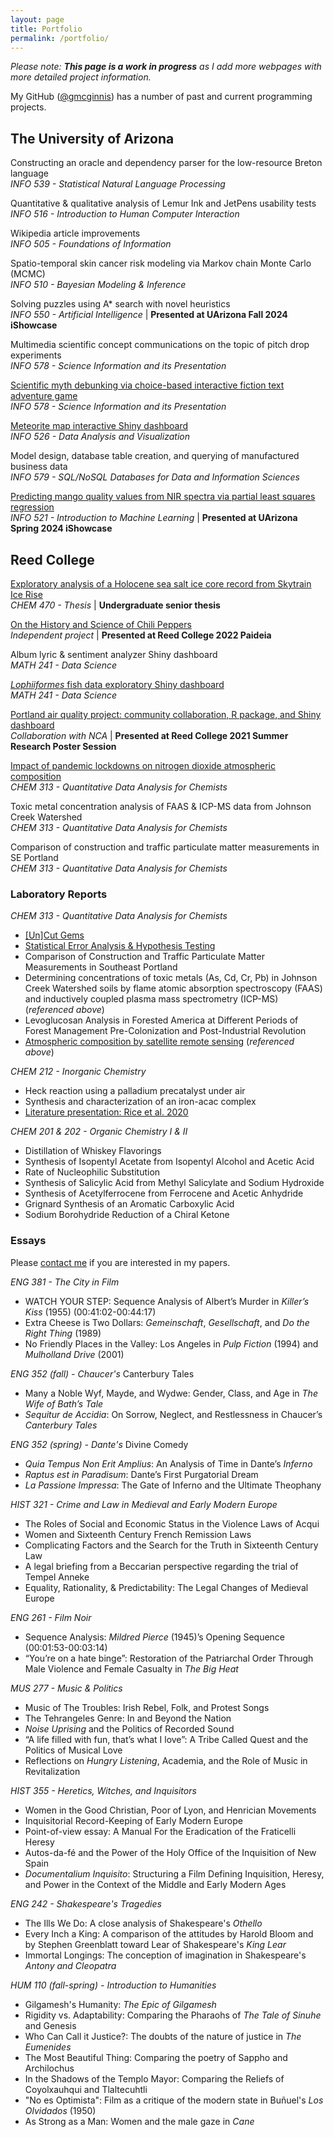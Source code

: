 ```yaml
---
layout: page
title: Portfolio
permalink: /portfolio/
---
```


<!-- ## Projects & Essays -->
<i>Please note: **This page is a work in progress** as I add more webpages with more detailed project information.</i>

My GitHub ([@gmcginnis](https://github.com/gmcginnis)) has a number of past and current programming projects.

## The University of Arizona

Constructing an oracle and dependency parser for the low-resource Breton language  
<i>INFO 539 - Statistical Natural Language Processing</i>

Quantitative & qualitative analysis of Lemur Ink and JetPens usability tests  
<i>INFO 516 - Introduction to Human Computer Interaction</i>

Wikipedia article improvements  
<i>INFO 505 - Foundations of Information</i>

Spatio-temporal skin cancer risk modeling via Markov chain Monte Carlo (MCMC)  
<i>INFO 510 - Bayesian Modeling & Inference</i>

Solving puzzles using A* search with novel heuristics  
<i>INFO 550 - Artificial Intelligence</i> | <b>Presented at UArizona Fall 2024 iShowcase</b>

Multimedia scientific concept communications on the topic of pitch drop experiments  
<i>INFO 578 - Science Information and its Presentation</i>

<a href = "/2024/12/15/scicommbat.html">Scientific myth debunking via choice-based interactive fiction text adventure game</a>  
<i>INFO 578 - Science Information and its Presentation</i>

<a href = "/2024/05/06/meteorites.html">Meteorite map interactive Shiny dashboard</a>  
<i>INFO 526 - Data Analysis and Visualization</i>

Model design, database table creation, and querying of manufactured business data  
<i>INFO 579 - SQL/NoSQL Databases for Data and Information Sciences</i>

<a href = "/2024/05/01/mangoes.html">Predicting mango quality values from NIR spectra via partial least squares regression</a>  
<i>INFO 521 - Introduction to Machine Learning</i> | <b>Presented at UArizona Spring 2024 iShowcase</b>


## Reed College

<!-- Exploratory analysis of a Holocene sea salt ice core record from Skytrain Ice Rise   -->
<a href = "/2022/04/28/ice-ice-baby.html">Exploratory analysis of a Holocene sea salt ice core record from Skytrain Ice Rise</a>  
<i>CHEM 470 - Thesis</i> | <b>Undergraduate senior thesis</b>

<a href = "/2022/01/20/paideia-peppers.html">On the History and Science of Chili Peppers</a>  
<i>Independent project</i> | <b>Presented at Reed College 2022 Paideia</b>

Album lyric & sentiment analyzer Shiny dashboard  
<i>MATH 241 - Data Science</i>

<!-- <i>Lophiiformes</i> fish data exploratory Shiny dashboard   -->
<a href = "/2021/04/09/fish-dash.html"><i>Lophiiformes</i> fish data exploratory Shiny dashboard</a>  
<i>MATH 241 - Data Science</i>

<!-- Portland air quality project: community collaboration, R package, and Shiny dashboard   -->
<a href = "/2021/09/03/stad-final.html">Portland air quality project: community collaboration, R package, and Shiny dashboard</a>  
<i>Collaboration with NCA</i> | <b>Presented at Reed College 2021 Summer Research Poster Session</b>

<!-- Impact of pandemic lockdowns on nitrogen dioxide atmospheric composition   -->
<a href = "/2020/12/06/city-no2.html">Impact of pandemic lockdowns on nitrogen dioxide atmospheric composition</a>  
<i>CHEM 313 - Quantitative Data Analysis for Chemists</i>

Toxic metal concentration analysis of FAAS & ICP-MS data from Johnson Creek Watershed  
<i>CHEM 313 - Quantitative Data Analysis for Chemists</i>

Comparison of construction and traffic particulate matter measurements in SE Portland  
<i>CHEM 313 - Quantitative Data Analysis for Chemists</i>



<!-- ### Reed College

### Undergraduate Senior Thesis
_Exploratory Analysis of a Holocene Sea Salt Ice Core Record from Skytrain Ice Rise, Antarctica_  
(<i>fall 2021 – spring 2022</i>)

### Paideia Class  
<a href="/2022/01/20/paideia-peppers.html">On the History and Science of Chili Peppers</a>    
(<i>December 2021 – January 2022</i>)  

## Data Visualization

My GitHub ([@gmcginnis](https://github.com/gmcginnis)) has a number of past and current programming projects.

### Spatio-temporal exploration of low-cost air quality monitors
View and install the <code>AirVizR</code> package [here](https://github.com/gmcginnis/AirVizR).  
Use the <code>AirVizViewR</code> dashboard via my shinyapps.io host [here](https://gmcginnis.shinyapps.io/airvizviewr/) or by local install [here](https://github.com/gmcginnis/AirVizViewR). -->

<!--
### Visualizing Album Lyrics
Learn more about the Shiny dashboard here.  
-->

<!-- ### Exploring _Lophiiformes_ fish data
Learn more about the <code>FishDash</code> Shiny dashboard <a href = "/2021/04/09/fish-dash.html">here</a>.  
Use the dashboard via my shinyapps.io host [here](https://gmcginnis.shinyapps.io/FishDash/) or by local install [here](https://github.com/gmcginnis/FishDash). -->

### Laboratory Reports

<!-- ### Chemistry -->
<!-- * <b>Quantitative Data Analysis</b> (fall 2020) -->
<i>CHEM 313 - Quantitative Data Analysis for Chemists</i>  
+ <a href = "/2020/09/11/gems.html">\[Un\]Cut Gems</a>
+ <a href = "/2020/09/18/stat-error.html">Statistical Error Analysis & Hypothesis Testing</a>
+ Comparison of Construction and Traffic Particulate Matter Measurements in Southeast Portland
+ Determining concentrations of toxic metals (As, Cd, Cr, Pb) in Johnson Creek Watershed soils by flame atomic absorption spectroscopy (FAAS) and inductively coupled plasma mass spectrometry (ICP-MS) (<i>referenced above</i>)
+ Levoglucosan Analysis in Forested America at Different Periods of Forest Management Pre-Colonization and Post-Industrial Revolution
+ <a href = "/2020/12/06/city-no2.html">Atmospheric composition by satellite remote sensing</a> (<i>referenced above</i>)
<!-- * <b>Inorganic</b> (spring 2020) -->

<i>CHEM 212 - Inorganic Chemistry</i>
+ Heck reaction using a palladium precatalyst under air
+ Synthesis and characterization of an iron-acac complex
+ <a href = "/2020/03/06/ichem-presentation.html">Literature presentation: Rice et al. 2020</a>
<!-- * <b>Organic</b> (fall 2019 – spring 2020) -->

<i>CHEM 201 & 202 - Organic Chemistry I & II</i>
+ Distillation of Whiskey Flavorings
+ Synthesis of Isopentyl Acetate from Isopentyl Alcohol and Acetic Acid
+ Rate of Nucleophilic Substitution
+ Synthesis of Salicylic Acid from Methyl Salicylate and Sodium Hydroxide
+ Synthesis of Acetylferrocene from Ferrocene and Acetic Anhydride
+ Grignard Synthesis of an Aromatic Carboxylic Acid
+ Sodium Borohydride Reduction of a Chiral Ketone  

<!-- ### Chemistry
<!-- * <b>Quantitative Data Analysis</b> (fall 2020) -->
<!-- * <i>CHEM 313 - Quantitative Data Analysis</i>
    + <a href = "/2020/09/11/gems.html">\[Un\]Cut Gems</a>
    + <a href = "/2020/09/18/stat-error.html">Statistical Error Analysis & Hypothesis Testing</a>
    + Comparison of Construction and Traffic Particulate Matter Measurements in Southeast Portland
    + Determining concentrations of toxic metals (As, Cd, Cr, Pb) in Johnson Creek Watershed soils by flame atomic absorption spectroscopy (FAAS) and inductively coupled plasma mass spectrometry (ICP-MS)
    + Levoglucosan Analysis in Forested America at Different Periods of Forest Management Pre-Colonization and Post-Industrial Revolution
    + <a href = "/2020/12/06/city-no2.html">Atmospheric composition by satellite remote sensing</a>
<!-- * <b>Inorganic</b> (spring 2020) -->
<!-- * <b>Inorganic</b>
    + Heck reaction using a palladium precatalyst under air
    + Synthesis and characterization of an iron-acac complex
<!-- * <b>Organic</b> (fall 2019 – spring 2020) -->
<!-- * <b>Organic</b>
    + Distillation of Whiskey Flavorings
    + Synthesis of Isopentyl Acetate from Isopentyl Alcohol and Acetic Acid
    + Rate of Nucleophilic Substitution
    + Synthesis of Salicylic Acid from Methyl Salicylate and Sodium Hydroxide
    + Synthesis of Acetylferrocene from Ferrocene and Acetic Anhydride
    + Grignard Synthesis of an Aromatic Carboxylic Acid
    + Sodium Borohydride Reduction of a Chiral Ketone   -->

<!--
* Chemical Reactivity (spring 2019)
    + Phycocyanin Protein Stability
* Molecular Structure and Properties (fall 2018)
    + Discovering Beer’s Law
    + Spectrophotometric Analysis of Iron
    + Hydrogenation of Cooking Oils
-->

### Essays

Please [contact me](mailto:gillian.a.mcginnis@gmail.com) if you are interested in my papers.

<!-- * <b>The City in Film</b> (spring 2022) -->
<i>ENG 381 - The City in Film</i>
+ WATCH YOUR STEP: Sequence Analysis of Albert’s Murder in _Killer’s Kiss_ (1955) (00:41:02-00:44:17)
+ Extra Cheese is Two Dollars: _Gemeinschaft_, _Gesellschaft_, and _Do the Right Thing_ (1989)
+ No Friendly Places in the Valley: Los Angeles in _Pulp Fiction_ (1994) and _Mulholland Drive_ (2001)

<!-- * <b>Chaucer's _Canterbury Tales_</b> (fall 2021) -->
<i>ENG 352 (fall) - Chaucer's </i>Canterbury Tales
+ Many a Noble Wyf, Mayde, and Wydwe: Gender, Class, and Age in _The Wife of Bath’s Tale_
+ _Sequitur de Accidia_: On Sorrow, Neglect, and Restlessness in Chaucer’s _Canterbury Tales_

<!-- * <b>Dante's _Divine Comedy_</b> (spring 2021) -->
<i>ENG 352 (spring) - Dante's </i>Divine Comedy
+ _Quia Tempus Non Erit Amplius_: An Analysis of Time in Dante’s _Inferno_
+ _Raptus est in Paradisum_: Dante’s First Purgatorial Dream
+ _La Passione Impressa_: The Gate of Inferno and the Ultimate Theophany

<!-- * <b>Crime and Law in Medieval and Early Modern Europe</b> (spring 2021) -->
<i>HIST 321 - Crime and Law in Medieval and Early Modern Europe</i>
+ The Roles of Social and Economic Status in the Violence Laws of Acqui
+ Women and Sixteenth Century French Remission Laws
+ Complicating Factors and the Search for the Truth in Sixteenth Century Law
+ A legal briefing from a Beccarian perspective regarding the trial of Tempel Anneke
+ Equality, Rationality, & Predictability: The Legal Changes of Medieval Europe



<!--
### Archeology (spring 2022)
ANME 385 - Death & Burial
+ Case Study Evaluation: Meskell 1998
+ Case Study Evaluation: Ikram and Dodson 1998
+ Case Study Evaluation: Iezzi 2009
+ Case Study Evaluation: Redfern et al. 2017
-->

<!-- * <b>Film Noir</b> (fall 2020) -->
<i>ENG 261 - Film Noir</i>
+ Sequence Analysis: _Mildred Pierce_ (1945)’s Opening Sequence (00:01:53-00:03:14)
+ “You’re on a hate binge”: Restoration of the Patriarchal Order Through Male Violence and Female Casualty in _The Big Heat_

<!-- ### Music & Politics (fall 2020) -->
<i>MUS 277 - Music & Politics</i>
+ Music of The Troubles: Irish Rebel, Folk, and Protest Songs
+ The Tehrangeles Genre: In and Beyond the Nation
+ <i>Noise Uprising</i> and the Politics of Recorded Sound
+ “A life filled with fun, that’s what I love”: A Tribe Called Quest and the Politics of Musical Love
+ Reflections on <i>Hungry Listening</i>, Academia, and the Role of Music in Revitalization

<!-- ### History -->
<!-- * <b>Heretics, Witches, and Inquisitors</b> (spring 2020) -->
<i>HIST 355 - Heretics, Witches, and Inquisitors</i>
+ Women in the Good Christian, Poor of Lyon, and Henrician Movements
+ Inquisitorial Record-Keeping of Early Modern Europe
+ Point-of-view essay: A Manual For the Eradication of the Fraticelli Heresy
+ Autos-da-f&eacute; and the Power of the Holy Office of the Inquisition of New Spain
+ <i>Documentalium Inquisito</i>: Structuring a Film Defining Inquisition, Heresy, and Power in the Context of the Middle and Early Modern Ages

<!-- * <b>Shakespeare's Tragedies</b> (fall 2019) -->
<i>ENG 242 - Shakespeare's Tragedies</i>
+ The Ills We Do: A close analysis of Shakespeare's _Othello_
+ Every Inch a King: A comparison of the attitudes by Harold Bloom and by Stephen Greenblatt toward Lear of Shakespeare's _King Lear_
+ Immortal Longings: The conception of imagination in Shakespeare's _Antony and Cleopatra_

<i>HUM 110 (fall-spring) - Introduction to Humanities</i>
* Gilgamesh's Humanity: _The Epic of Gilgamesh_
* Rigidity vs. Adaptability: Comparing the Pharaohs of _The Tale of Sinuhe_ and Genesis
* Who Can Call it Justice?: The doubts of the nature of justice in _The Eumenides_
* The Most Beautiful Thing: Comparing the poetry of Sappho and Archilochus
* In the Shadows of the Templo Mayor: Comparing the Reliefs of Coyolxauhqui and Tlaltecuhtli
* "No es Optimista": Film as a critique of the modern state in Bu&ntilde;uel's _Los Olvidados_ (1950)
* As Strong as a Man: Women and the male gaze in _Cane_

<!--
### English
* <b>The City in Film</b> (spring 2022)
    + WATCH YOUR STEP: Sequence Analysis of Albert’s Murder in _Killer’s Kiss_ (1955) (00:41:02-00:44:17)
    + Extra Cheese is Two Dollars: _Gemeinschaft_, _Gesellschaft_, and _Do the Right Thing_ (1989)
    + No Friendly Places in the Valley: Los Angeles in _Pulp Fiction_ (1994) and _Mulholland Drive_ (2001)
* <b>Chaucer's _Canterbury Tales_</b> (fall 2021)
    + Many a Noble Wyf, Mayde, and Wydwe: Gender, Class, and Age in _The Wife of Bath’s Tale_
    + _Sequitur de Accidia_: On Sorrow, Neglect, and Restlessness in Chaucer’s _Canterbury Tales_
* <b>Dante's _Divine Comedy_</b> (spring 2021)
    + _Quia Tempus Non Erit Amplius_: An Analysis of Time in Dante’s _Inferno_
    + _Raptus est in Paradisum_: Dante’s First Purgatorial Dream
    + _La Passione Impressa_: The Gate of Inferno and the Ultimate Theophany
* <b>Film Noir</b> (fall 2020)
    + Sequence Analysis: _Mildred Pierce_ (1945)’s Opening Sequence (00:01:53-00:03:14)
    + “You’re on a hate binge”: Restoration of the Patriarchal Order Through Male Violence and Female Casualty in _The Big Heat_
* <b>Shakespeare's Tragedies</b> (fall 2019)
    + The Ills We Do: A close analysis of Shakespeare's _Othello_
    + Every Inch a King: A comparison of the attitudes by Harold Bloom and by Stephen Greenblatt toward Lear of Shakespeare's _King Lear_
    + Immortal Longings: The conception of imagination in Shakespeare's _Antony and Cleopatra_

<!--
### Archeology (spring 2022)
+ Case Study Evaluation: Meskell 1998
+ Case Study Evaluation: Ikram and Dodson 1998
+ Case Study Evaluation: Iezzi 2009
+ Case Study Evaluation: Redfern et al. 2017
-->
<!--
### History
* <b>Crime and Law in Medieval and Early Modern Europe</b> (spring 2021)
    + The Roles of Social and Economic Status in the Violence Laws of Acqui
    + Women and Sixteenth Century French Remission Laws
    + Complicating Factors and the Search for the Truth in Sixteenth Century Law
    + A legal briefing from a Beccarian perspective regarding the trial of Tempel Anneke
    + Equality, Rationality, & Predictability: The Legal Changes of Medieval Europe
* <b>Heretics, Witches, and Inquisitors</b> (spring 2020)
    + Women in the Good Christian, Poor of Lyon, and Henrician Movements
    + Inquisitorial Record-Keeping of Early Modern Europe
    + Point-of-view essay: A Manual For the Eradication of the Fraticelli Heresy
    + Autos-da-f&eacute; and the Power of the Holy Office of the Inquisition of New Spain
    + <i>Documentalium Inquisito</i>: Structuring a Film Defining Inquisition, Heresy, and Power in the Context of the Middle and Early Modern Ages

### Music & Politics (fall 2020)
+ Music of The Troubles: Irish Rebel, Folk, and Protest Songs
+ The Tehrangeles Genre: In and Beyond the Nation
+ <i>Noise Uprising</i> and the Politics of Recorded Sound
+ “A life filled with fun, that’s what I love”: A Tribe Called Quest and the Politics of Musical Love
+ Reflections on <i>Hungry Listening</i>, Academia, and the Role of Music in Revitalization

### Humanities (fall 2018 – spring 2019)
* Gilgamesh's Humanity: _The Epic of Gilgamesh_
* Rigidity vs. Adaptability: Comparing the Pharaohs of _The Tale of Sinuhe_ and Genesis
* Who Can Call it Justice?: The doubts of the nature of justice in _The Eumenides_
* The Most Beautiful Thing: Comparing the poetry of Sappho and Archilochus
* In the Shadows of the Templo Mayor: Comparing the Reliefs of Coyolxauhqui and Tlaltecuhtli
* "No es Optimista": Film as a critique of the modern state in Bu&ntilde;uel's _Los Olvidados_ (1950)
* As Strong as a Man: Women and the male gaze in _Cane_ -->